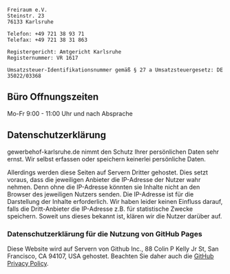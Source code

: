 
```
Freiraum e.V.
Steinstr. 23
76133 Karlsruhe

Telefon: +49 721 38 93 71
Telefax: +49 721 38 31 863

Registergericht: Amtgericht Karlsruhe
Registernummer: VR 1617

Umsatzsteuer-Identifikationsnummer gemäß § 27 a Umsatzsteuergesetz: DE 35022/03368
```

## Büro Offnungszeiten

Mo-Fr 9:00 - 11:00 Uhr
und nach Absprache


## Datenschutzerklärung

gewerbehof-karlsruhe.de nimmt den Schutz Ihrer persönlichen Daten sehr ernst. Wir selbst erfassen oder speichern keinerlei persönliche Daten.

Allerdings werden diese Seiten auf Servern Dritter gehostet. Dies setzt voraus, dass die jeweiligen Anbieter die IP-Adresse der Nutzer wahr nehmen. Denn ohne die IP-Adresse könnten sie Inhalte nicht an den Browser des jeweiligen Nutzers senden. Die IP-Adresse ist für die Darstellung der Inhalte erforderlich. Wir haben leider keinen Einfluss darauf, falls die Dritt-Anbieter die IP-Adresse z.B. für statistische Zwecke speichern. Soweit uns dieses bekannt ist, klären wir die Nutzer darüber auf.

### Datenschutzerklärung für die Nutzung von GitHub Pages

Diese Website wird auf Servern von Github Inc., 88 Colin P Kelly Jr St, San Francisco, CA 94107, USA gehostet. Beachten Sie daher auch die [GitHub Privacy Policy](https://github.com/site/privacy).

